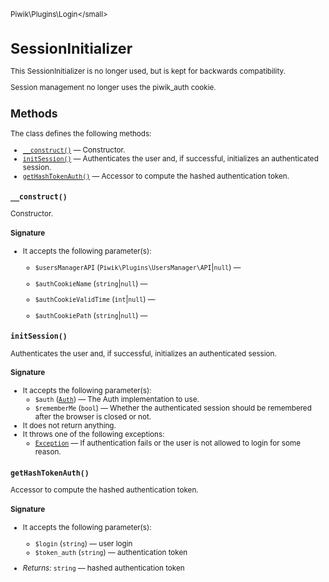 <small>Piwik\Plugins\Login\</small>

SessionInitializer
==================

This SessionInitializer is no longer used, but is kept for backwards compatibility.

Session management no longer uses the piwik_auth cookie.

Methods
-------

The class defines the following methods:

- [`__construct()`](#__construct) &mdash; Constructor.
- [`initSession()`](#initsession) &mdash; Authenticates the user and, if successful, initializes an authenticated session.
- [`getHashTokenAuth()`](#gethashtokenauth) &mdash; Accessor to compute the hashed authentication token.

<a name="__construct" id="__construct"></a>
<a name="__construct" id="__construct"></a>
### `__construct()`

Constructor.

#### Signature

-  It accepts the following parameter(s):
    - `$usersManagerAPI` (`Piwik\Plugins\UsersManager\API`|`null`) &mdash;
      
    - `$authCookieName` (`string`|`null`) &mdash;
      
    - `$authCookieValidTime` (`int`|`null`) &mdash;
      
    - `$authCookiePath` (`string`|`null`) &mdash;
      

<a name="initsession" id="initsession"></a>
<a name="initSession" id="initSession"></a>
### `initSession()`

Authenticates the user and, if successful, initializes an authenticated session.

#### Signature

-  It accepts the following parameter(s):
    - `$auth` ([`Auth`](../../../Piwik/Auth.md)) &mdash;
       The Auth implementation to use.
    - `$rememberMe` (`bool`) &mdash;
       Whether the authenticated session should be remembered after the browser is closed or not.
- It does not return anything.
- It throws one of the following exceptions:
    - [`Exception`](http://php.net/class.Exception) &mdash; If authentication fails or the user is not allowed to login for some reason.

<a name="gethashtokenauth" id="gethashtokenauth"></a>
<a name="getHashTokenAuth" id="getHashTokenAuth"></a>
### `getHashTokenAuth()`

Accessor to compute the hashed authentication token.

#### Signature

-  It accepts the following parameter(s):
    - `$login` (`string`) &mdash;
       user login
    - `$token_auth` (`string`) &mdash;
       authentication token

- *Returns:*  `string` &mdash;
    hashed authentication token

